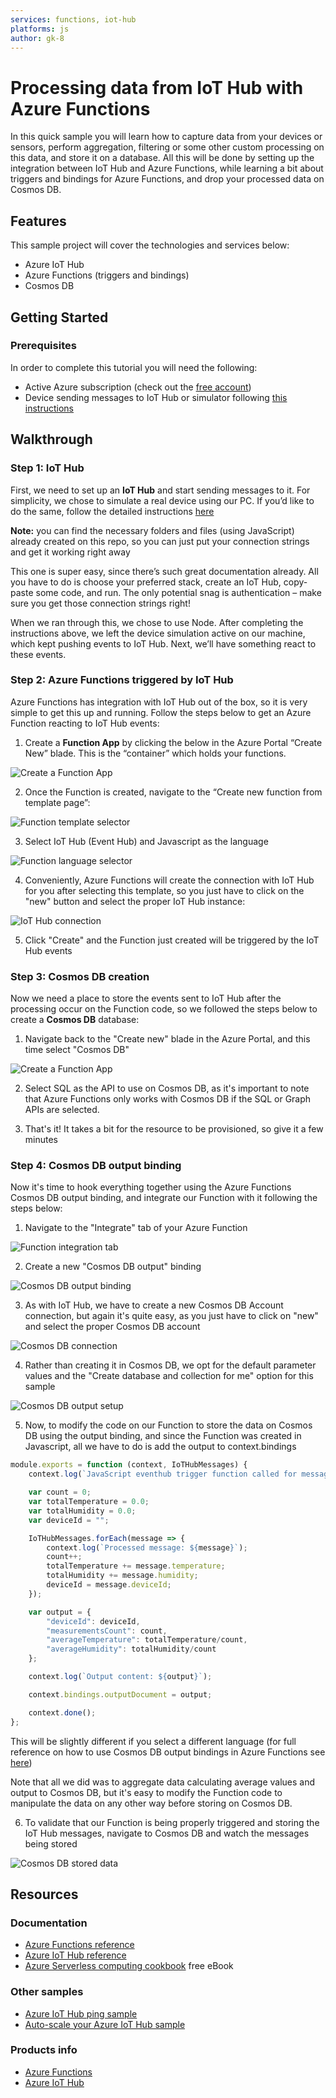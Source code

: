 ```yaml
---
services: functions, iot-hub
platforms: js
author: gk-8
---
```


# Processing data from IoT Hub with Azure Functions

In this quick sample you will learn how to capture data from your devices or sensors, perform aggregation, filtering or some other custom processing on this data, and store it on a database. All this will be done by setting up the integration between IoT Hub and Azure Functions, while learning a bit about triggers and bindings for Azure Functions, and drop your processed data on Cosmos DB.

## Features
This sample project will cover the technologies and services below:
* Azure IoT Hub
* Azure Functions (triggers and bindings)
* Cosmos DB

## Getting Started

### Prerequisites
In order to complete this tutorial you will need the following:
- Active Azure subscription (check out the [free account](https://azure.microsoft.com/en-us/free/))
- Device sending messages to IoT Hub or simulator following [this instructions](https://docs.microsoft.com/en-us/azure/iot-hub/iot-hub-get-started-simulated)


## Walkthrough

### Step 1: IoT Hub
First, we need to set up an **IoT Hub** and start sending messages to it. For simplicity, we chose to simulate a real device using our PC. If you’d like to do the same, follow the detailed instructions [here](https://docs.microsoft.com/en-us/azure/iot-hub/iot-hub-get-started-simulated)

**Note:** you can find the necessary folders and files (using JavaScript) already created on this repo, so you can just put your connection strings and get it working right away

This one is super easy, since there’s such great documentation already. All you have to do is choose your preferred stack, create an IoT Hub, copy-paste some code, and run. The only potential snag is authentication – make sure you get those connection strings right!

When we ran through this, we chose to use Node. After completing the instructions above, we left the device simulation active on our machine, which kept pushing events to IoT Hub. Next, we’ll have something react to these events.

### Step 2: Azure Functions triggered by IoT Hub
Azure Functions has integration with IoT Hub out of the box, so it is very simple to get this up and running. Follow the steps below to get an Azure Function reacting to IoT Hub events:

1. Create a **Function App** by clicking the below in the Azure Portal “Create New” blade. This is the “container” which holds your functions.

![Create a Function App](./images/01.png)

2. Once the Function is created, navigate to the “Create new function from template page”:

![Function template selector](./images/02.png)

3. Select IoT Hub (Event Hub) and Javascript as the language

![Function language selector](./images/03.png)

4. Conveniently, Azure Functions will create the connection with IoT Hub for you after selecting this template, so you just have to click on the "new" button and select the proper IoT Hub instance:

![IoT Hub connection](./images/04.png)

5. Click "Create" and the Function just created will be triggered by the IoT Hub events


### Step 3: Cosmos DB creation

Now we need a place to store the events sent to IoT Hub after the processing occur on the Function code, so we followed the steps below to create a **Cosmos DB** database:

1. Navigate back to the "Create new" blade in the Azure Portal, and this time select "Cosmos DB"

![Create a Function App](./images/05.png)

2. Select SQL as the API to use on Cosmos DB, as it's important to note that Azure Functions only works with Cosmos DB if the SQL or Graph APIs are selected.

3. That's it! It takes a bit for the resource to be provisioned, so give it a few minutes


### Step 4: Cosmos DB output binding

Now it's time to hook everything together using the Azure Functions Cosmos DB output binding, and integrate our Function with it following the steps below:

1. Navigate to the "Integrate" tab of your Azure Function

![Function integration tab](./images/06.png)

2. Create a new "Cosmos DB output" binding

![Cosmos DB output binding](./images/07.png)

3. As with IoT Hub, we have to create a new Cosmos DB Account connection, but again it's quite easy, as you just have to click on "new" and select the proper Cosmos DB account

![Cosmos DB connection](./images/08.png)

4. Rather than creating it in Cosmos DB, we opt for the default parameter values and the "Create database and collection for me" option for this sample

![Cosmos DB output setup](./images/09.png)

5. Now, to modify the code on our Function to store the data on Cosmos DB using the output binding, and since the Function was created in Javascript, all we have to do is add the output to context.bindings

```javascript
module.exports = function (context, IoTHubMessages) {
    context.log(`JavaScript eventhub trigger function called for message array: ${IoTHubMessages}`);

    var count = 0;
    var totalTemperature = 0.0;
    var totalHumidity = 0.0;
    var deviceId = "";

    IoTHubMessages.forEach(message => {
        context.log(`Processed message: ${message}`);
        count++;
        totalTemperature += message.temperature;
        totalHumidity += message.humidity;
        deviceId = message.deviceId;
    });

    var output = {
        "deviceId": deviceId,
        "measurementsCount": count,
        "averageTemperature": totalTemperature/count,
        "averageHumidity": totalHumidity/count
    };

    context.log(`Output content: ${output}`);

    context.bindings.outputDocument = output;

    context.done();
};
```
This will be slightly different if you select a different language (for full reference on how to use Cosmos DB output bindings in Azure Functions see [here](https://docs.microsoft.com/en-us/azure/azure-functions/functions-integrate-store-unstructured-data-cosmosdb))

Note that all we did was to aggregate data calculating average values and output to Cosmos DB, but it's easy to modify the Function code to manipulate the data on any other way before storing on Cosmos DB.

6. To validate that our Function is being properly triggered and storing the IoT Hub messages, navigate to Cosmos DB and watch the messages being stored

![Cosmos DB stored data](./images/10.png)

## Resources

### Documentation
- [Azure Functions reference](https://docs.microsoft.com/en-us/azure/azure-functions/)
- [Azure IoT Hub reference](https://docs.microsoft.com/en-us/azure/iot-hub/)
- [Azure Serverless computing cookbook](https://azure.microsoft.com/en-us/resources/azure-serverless-computing-cookbook/) free eBook

### Other samples
- [Azure IoT Hub ping sample](https://azure.microsoft.com/en-us/resources/samples/iot-hub-node-ping/)
- [Auto-scale your Azure IoT Hub sample](https://azure.microsoft.com/en-us/resources/samples/iot-hub-dotnet-autoscale/)

### Products info
- [Azure Functions](https://azure.microsoft.com/en-us/services/functions/)
- [Azure IoT Hub](https://azure.microsoft.com/en-us/services/iot-hub/)